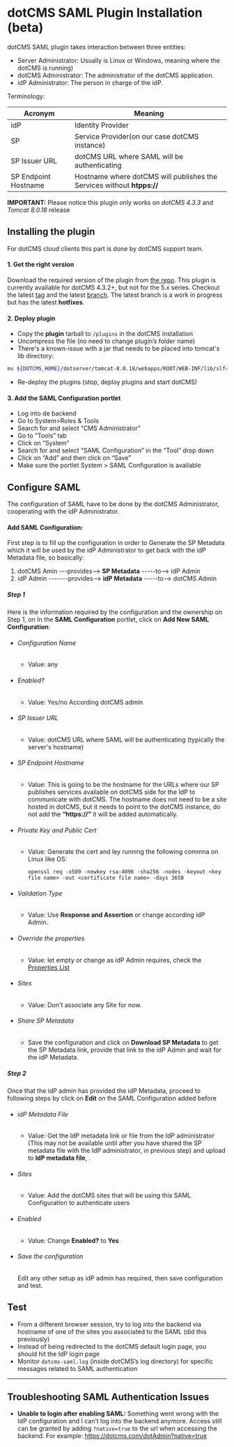 # dotCMS SAML Plugin Installation (beta)

dotCMS SAML plugin takes interaction between three entities:
- Server Administrator: Usually is Linux or Windows, meaning where the dotCMS is running)
- dotCMS Administrator: The administrator of the dotCMS application.
- idP Administrator: The person in charge of the idP.

Terminology:

| Acronym 				| Meaning 																	|
|-----------------------|---------------------------------------------------------------------------|
| idP					| Identity Provider															|
| SP					| Service Provider(on our case dotCMS instance)								|
| SP Issuer URL			| dotCMS URL where SAML will be authenticating								|
| SP Endpoint Hostname	| Hostname where dotCMS will publishes the Services without **htpps://**	|

**IMPORTANT:** Please notice this plugin only works on *dotCMS 4.3.3* and *Tomcat 8.0.18* release 

## Installing the plugin
For dotCMS cloud clients this part is done by dotCMS support team.
#### 1. Get the right version
Download the required version of the plugin from [the repo](https://github.com/dotCMS/plugin-com.dotcms.dotsaml). This plugin is currently available for dotCMS 4.3.2+, but not for the 5.x series. Checkout the latest [tag](https://github.com/dotCMS/plugin-com.dotcms.dotsaml/tree/4.0-4.3.x-beta) and the latest [branch](https://github.com/dotCMS/plugin-com.dotcms.dotsaml/tree/4.0-4.3.x). The latest branch is a work in progress but has the latest **hotfixes**.

#### 2. Deploy plugin
* Copy the **plugin** tarball to `/plugins` in the dotCMS installation
* Uncompress the file (no need to change plugin’s folder name)
* There's a known-issue with a jar that needs to be placed into tomcat's lib directory:

```bash
mv ${DOTCMS_HOME}/dotserver/tomcat-8.0.18/webapps/ROOT/WEB-INF/lib/slf4j-api-1.7.25.jar ${DOTCMS_HOME}/dotserver/tomcat-8.0.18/lib/
```

* Re-deploy the plugins (stop, deploy plugins and start dotCMS)

#### 3. Add the SAML Configuration portlet
* Log into de backend
* Go to System>Roles & Tools
* Search for and select “CMS Administrator”
* Go to “Tools” tab
* Click on “System”
* Search for and select “SAML Configuration” in the “Tool” drop down
* Click on “Add” and then click on “Save”
* Make sure the portlet System > SAML Configuration is available

## Configure SAML

The configuration of SAML have to be done by the dotCMS Administrator, cooperating with the idP Administrator.

#### Add SAML Configuration:

First step is to fill up the configuration in order to Generate the SP Metadata which it will be used by the idP Administrator to get back with the idP Metadata file, so basically:
1. dotCMS Amin ---provides--> **SP Metadata** -----to--> idP Admin
2. idP Admin -------provides--> **idP Metadata** -----to--> dotCMS Admin

##### Step 1
Here is the information required by the configuration and the ownership on Step 1, on In the **SAML Configuration** portlet, click on **Add New SAML Configuration**:

+ ###### Configuration Name
	- Value: any

+ ###### Enabled?
	- Value: Yes/no According dotCMS admin

+ ###### SP Issuer URL
	- Value: dotCMS URL where SAML will be authenticating (typically the server's hostname)

+ ###### SP Endpoint Hostname
	- Value: This is going to be the hostname for the URLs where our SP publishes services available on dotCMS side for the IdP to communicate with dotCMS. The hostname does not need to be a site hosted in dotCMS, but it needs to point to the dotCMS instance, do not add the **“https://”** it will be added automatically. 

+ ###### Private Key and Public Cert
	- Value: Generate the cert and ley running the following commna on Linux like OS: 

		`openssl req -x509 -newkey rsa:4096 -sha256 -nodes -keyout <key file name> -out <certificate file name> -days 3650`

+ ###### Validation Type
	- Value: Use **Response and Assertion** or change according idP Admin.

+ ###### Override the properties
	- Value: let empty or change as idP Admin requires, check the [Properties List](https://github.com/dotCMS/plugin-com.dotcms.dotsaml/tree/4.0-4.3.x#configuration)

+ ###### Sites
	- Value: Don't associate any Site for now.

+ ###### Share SP Metadata
	- Save the configuration and click on **Download SP Metadata** to get the SP Metadata link, provide that link to the idP Admin and wait for the idP Metadata.


##### Step 2
Once that the idP admin has provided the idP Metadata, proceed to following steps by click on **Edit** on the SAML Configuration added before

+ ###### idP Metadata File
	- Value: Get the IdP metadata link or file from the IdP administrator (This may not be available until after you have shared the SP metadata file with the IdP administrator, in previous step) and upload to **IdP metadata file**, .

+ ###### Sites
	- Value: Add the dotCMS sites that will be using this SAML Configuration to authenticate users

+ ###### Enabled
	- Value: Change **Enabled?** to **Yes**

+ ###### Save the configuration
	Edit any other setup as idP admin has required, then save configuration and test.

## Test
* From a different browser session, try to log into the backend via hostname of one of the sites you associated to the SAML (did this previously)
* Instead of being redirected to the dotCMS default login page, you should hit the IdP login page
* Monitor `dotcms-saml.log` (inside dotCMS’s log directory) for specific messages related to SAML authentication

---

## Troubleshooting SAML Authentication Issues  
- **Unable to login after enabling SAML:** Something went wrong with the IdP configuration and I can’t log into the backend anymore. Access still can be granted by adding `?native=true` to the url when accessing the backend. For example: https://dotcms.com/dotAdmin?native=true
